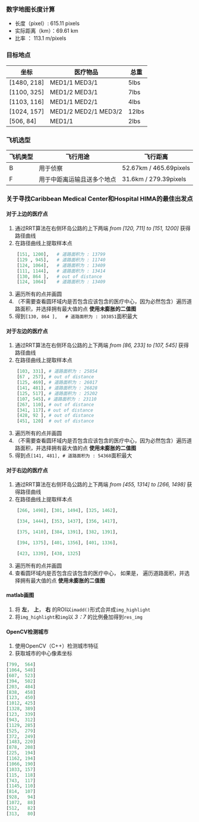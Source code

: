 ### 数字地图长度计算
- 长度（pixel）: 615.11 pixels
- 实际距离（km）：69.61 km
- 比率 ： 113.1 m/pixels 

### 目标地点
坐标 | 医疗物品 | 总重 |
  ------------- | ------------- |  ------------- |
[1480, 218] | MED1/1 MED3/1        |  5lbs 
[1100, 325] | MED1/2 MED3/1        |  7lbs 
[1103, 116] | MED1/1 MED2/1        |  4lbs 
[1024, 157] | MED1/2 MED2/1 MED3/2 |  12lbs
[506, 84]   | MED1/1               |  2lbs 

### 飞机选型
飞机类型 | 飞行用途 | 飞行距离
 ------------- | ------------- | -------------
B | 用于侦察                    | 52.67km / 465.69pixels
F | 用于中距离运输且送多个地点     | 31.6km  / 279.39pixels

### 关于寻找Caribbean Medical Center和Hospital HIMA的最佳出发点

#### 对于上边的医疗点
1. 通过RRT算法在右侧环岛公路的上下两端 *from [120, 711] to [151, 1200]* 获得路径曲线
2. 在路径曲线上提取样本点
```python
    [151, 1200],   # 道路面积为 : 13799
    [129 , 945],   # 道路面积为 : 11740
    [124, 1064],   # 道路面积为 : 13409
    [111, 1144],   # 道路面积为 : 13414
    [130, 864 ],   # out of distance
    [124, 1064]    # 道路面积为 : 13409
```
3. 遍历所有的点并画圆
4. （不需要查看圆环域内是否包含应该包含的医疗中心，因为必然包含）遍历道路面积，并选择拥有最大值的点 **使用未膨胀的二值图**
5. 得到`[130, 864 ],   # 道路面积为 : 103851`面积最大

#### 对于左边的医疗点
1. 通过RRT算法在右侧环岛公路的上下两端 *from [86, 233] to [107, 545]* 获得路径曲线
2. 在路径曲线上提取样本点
```python
    [103, 331], # 道路面积为 : 25854
    [67 , 257], # out of distance
    [125, 469], # 道路面积为 : 26017
    [141, 481], # 道路面积为 : 26828
    [125, 517], # 道路面积为 : 25202
    [107, 545]，# 道路面积为 : 23110
    [267, 110], # out of distance
    [341, 117]，# out of distance
    [428, 92 ], # out of distance
    [451, 120]  # out of distance
```
3. 遍历所有的点并画圆
4. （不需要查看圆环域内是否包含应该包含的医疗中心，因为必然包含）遍历道路面积，并选择拥有最大值的点 **使用未膨胀的二值图**
5. 得到点`[141, 481], # 道路面积为 : 54368`面积最大


#### 对于右边的医疗点
1. 通过RRT算法在右侧环岛公路的上下两端 *from [455, 1314] to [266, 1498]* 获得路径曲线
2. 在路径曲线上提取样本点
```python
    [266, 1498], [301, 1494], [325, 1462],

    [334, 1444], [353, 1437], [356, 1417],

    [375, 1410], [384, 1391], [382, 1391],

    [394, 1375], [401, 1356], [401, 1336],

    [423, 1339], [438, 1325]
```
3. 遍历所有的点并画圆
4. 查看圆环域内是否包含应该包含的医疗中心， 如果是， 遍历道路面积，并选择拥有最大值的点 **使用未膨胀的二值图**

#### matlab画图
1. 将 **左**， **上**， **右** 的ROI以`imadd()`形式合并成`img_highlight`
2. 将`img_highlight`和`img`以 *3：7* 的比例叠加得到`res_img`


#### OpenCV检测城市
1. 使用OpenCV（C++）检测城市特征
2. 获取城市的中心像素坐标
```python
[799,  564]
[1064, 548]
[607,  523]
[394,  502]
[203,  484]
[838,  458]
[123,  450]
[1012, 425]
[1328, 389]
[123,  339]
[943,  312]
[1129, 285]
[525,  279]
[372,  249]
[1483, 220]
[878,  208]
[225,  194]
[1162, 194]
[1066, 190]
[1033, 157]
[115,  118]
[743,  117]
[1145, 110]
[814,  107]
[928,   94]
[1072,  88]
[512,   82]
[313,   80]
```